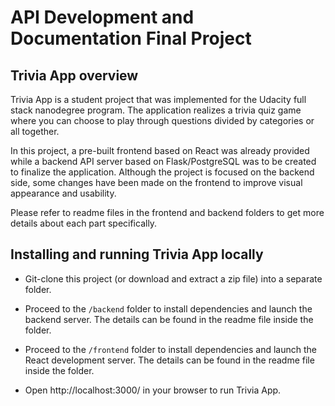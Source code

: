 # API Development and Documentation Final Project

## Trivia App overview

Trivia App is a student project that was implemented for the Udacity full stack nanodegree program. The application realizes a trivia quiz game where you can choose to play through questions divided by categories or all together.

In this project, a pre-built frontend based on React was already provided while a backend API server based on Flask/PostgreSQL was to be created to finalize the application. Although the project is focused on the backend side, some changes have been made on the frontend to improve visual appearance and usability.

Please refer to readme files in the frontend and backend folders to get more details about each part specifically.

## Installing and running Trivia App locally

* Git-clone this project (or download and extract a zip file) into a separate folder.

* Proceed to the `/backend` folder to install dependencies and launch the backend server. The details can be found in the readme file inside the folder.

* Proceed to the `/frontend` folder to install dependencies and launch the React development server. The details can be found in the readme file inside the folder.

* Open http://localhost:3000/ in your browser to run Trivia App.


